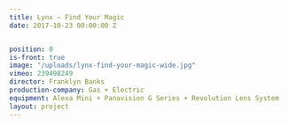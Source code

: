 ```yaml
---
title: Lynx — Find Your Magic
date: 2017-10-23 00:00:00 Z


position: 0
is-front: true
image: "/uploads/lynx-find-your-magic-wide.jpg"
vimeo: 239498249
director: Franklyn Banks
production-company: Gas + Electric
equipment: Alexa Mini + Panavision G Series + Revolution Lens System
layout: project
---
```


